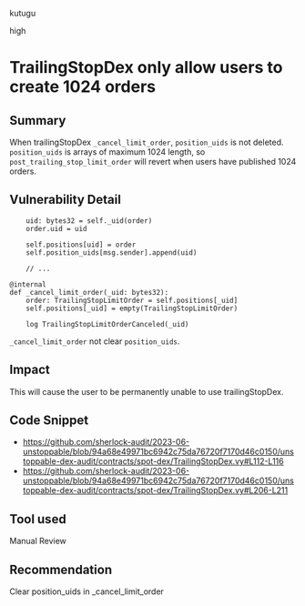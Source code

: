 kutugu

high

# TrailingStopDex only allow users to create 1024 orders

## Summary

When trailingStopDex `_cancel_limit_order`, `position_uids` is not deleted. `position_uids` is arrays of maximum 1024 length, so `post_trailing_stop_limit_order` will revert when users have published 1024 orders. 

## Vulnerability Detail

```vyper
    uid: bytes32 = self._uid(order)
    order.uid = uid

    self.positions[uid] = order
    self.position_uids[msg.sender].append(uid)

    // ...

@internal
def _cancel_limit_order(_uid: bytes32):
    order: TrailingStopLimitOrder = self.positions[_uid]
    self.positions[_uid] = empty(TrailingStopLimitOrder)

    log TrailingStopLimitOrderCanceled(_uid)
```

`_cancel_limit_order` not clear `position_uids`.

## Impact

This will cause the user to be permanently unable to use trailingStopDex.

## Code Snippet

- https://github.com/sherlock-audit/2023-06-unstoppable/blob/94a68e49971bc6942c75da76720f7170d46c0150/unstoppable-dex-audit/contracts/spot-dex/TrailingStopDex.vy#L112-L116
- https://github.com/sherlock-audit/2023-06-unstoppable/blob/94a68e49971bc6942c75da76720f7170d46c0150/unstoppable-dex-audit/contracts/spot-dex/TrailingStopDex.vy#L206-L211

## Tool used

Manual Review

## Recommendation

Clear position_uids in _cancel_limit_order
